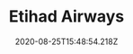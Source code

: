 ---
pos: 17
title: Etihad Airways
provider: EY
voiding: 
date_change: 
fop: 
shopping: 
booking: 
cancel_refund: 
seats: 
services: 
split: 
disruptions: 
status: Implementation
date: 2020-08-25T15:48:54.218Z
layout: post
---